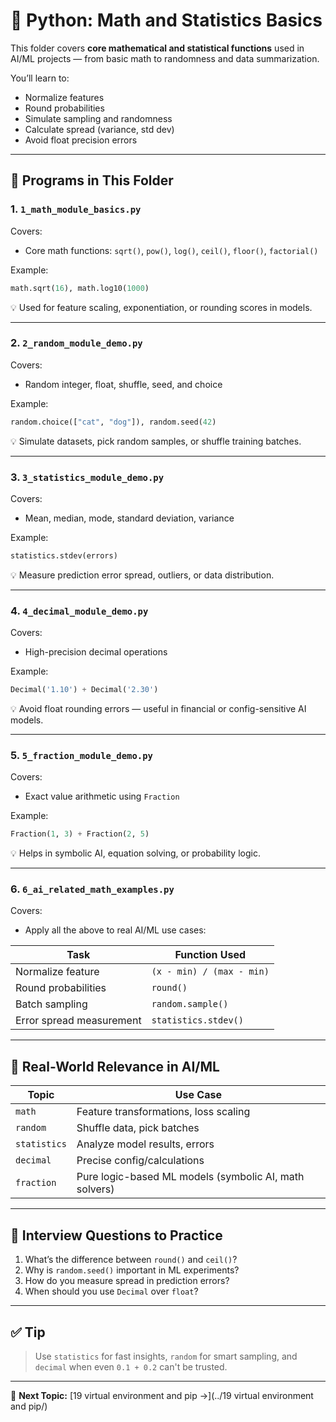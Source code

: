 # 🧠 Python: Math and Statistics Basics

This folder covers **core mathematical and statistical functions** used in AI/ML projects — from basic math to randomness and data summarization.

You’ll learn to:
- Normalize features
- Round probabilities
- Simulate sampling and randomness
- Calculate spread (variance, std dev)
- Avoid float precision errors

---

## 📌 Programs in This Folder

### 1. `1_math_module_basics.py`

Covers:
- Core math functions: `sqrt()`, `pow()`, `log()`, `ceil()`, `floor()`, `factorial()`

Example:
```python
math.sqrt(16), math.log10(1000)
```

💡 Used for feature scaling, exponentiation, or rounding scores in models.

---

### 2. `2_random_module_demo.py`

Covers:
- Random integer, float, shuffle, seed, and choice

Example:
```python
random.choice(["cat", "dog"]), random.seed(42)
```

💡 Simulate datasets, pick random samples, or shuffle training batches.

---

### 3. `3_statistics_module_demo.py`

Covers:
- Mean, median, mode, standard deviation, variance

Example:
```python
statistics.stdev(errors)
```

💡 Measure prediction error spread, outliers, or data distribution.

---

### 4. `4_decimal_module_demo.py`

Covers:
- High-precision decimal operations

Example:
```python
Decimal('1.10') + Decimal('2.30')
```

💡 Avoid float rounding errors — useful in financial or config-sensitive AI models.

---

### 5. `5_fraction_module_demo.py`

Covers:
- Exact value arithmetic using `Fraction`

Example:
```python
Fraction(1, 3) + Fraction(2, 5)
```

💡 Helps in symbolic AI, equation solving, or probability logic.

---

### 6. `6_ai_related_math_examples.py`

Covers:
- Apply all the above to real AI/ML use cases:

| Task                     | Function Used       |
|--------------------------|---------------------|
| Normalize feature        | `(x - min) / (max - min)` |
| Round probabilities      | `round()`           |
| Batch sampling           | `random.sample()`   |
| Error spread measurement | `statistics.stdev()` |

---

## 🎯 Real-World Relevance in AI/ML

| Topic       | Use Case |
|-------------|----------|
| `math`      | Feature transformations, loss scaling |
| `random`    | Shuffle data, pick batches |
| `statistics`| Analyze model results, errors |
| `decimal`   | Precise config/calculations |
| `fraction`  | Pure logic-based ML models (symbolic AI, math solvers) |

---

## 🧠 Interview Questions to Practice

1. What’s the difference between `round()` and `ceil()`?
2. Why is `random.seed()` important in ML experiments?
3. How do you measure spread in prediction errors?
4. When should you use `Decimal` over `float`?

---

## ✅ Tip

> Use `statistics` for fast insights, `random` for smart sampling, and `decimal` when even `0.1 + 0.2` can't be trusted.

---

📁 **Next Topic:** [19 virtual environment and pip →](../19 virtual environment and pip/)